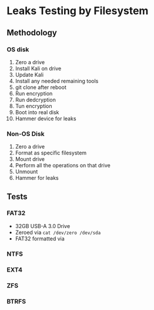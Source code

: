 # Leaks Testing by Filesystem
## Methodology
### OS disk
1. Zero a drive
2. Install Kali on drive
3. Update Kali
4. Install any needed remaining tools
5. git clone after reboot
6. Run encryption 
7. Run dedcryption
8. Tun encryption
9. Boot into real disk
10. Hammer device for leaks
### Non-OS Disk
1. Zero a drive
2. Format as specific filesystem
3. Mount drive
4. Perform all the operations on that drive
5. Unmount
6. Hammer for leaks

## Tests
### FAT32
* 32GB USB-A 3.0 Drive
* Zeroed via `cat /dev/zero /dev/sda`
* FAT32 formatted via 
### NTFS
### EXT4
### ZFS
### BTRFS